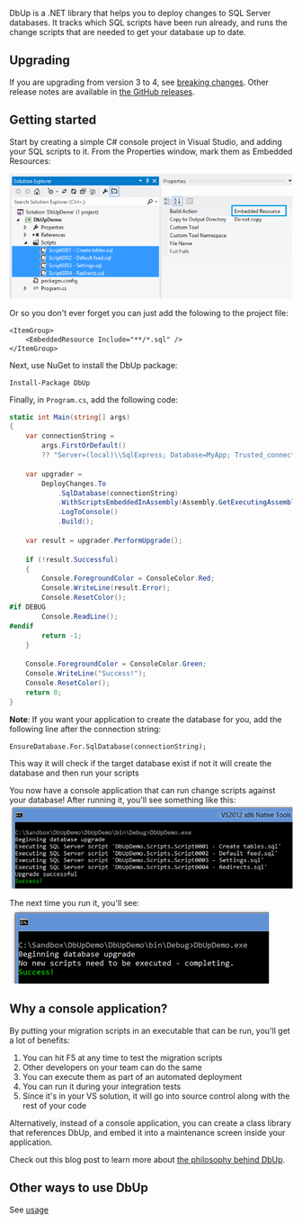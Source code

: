 DbUp is a .NET library that helps you to deploy changes to SQL Server databases. It tracks which SQL scripts have been run already, and runs the change scripts that are needed to get your database up to date.

## Upgrading
If you are upgrading from version 3 to 4, see [breaking changes](./breaking-changes). Other release notes are available in [the GitHub releases](https://github.com/DbUp/DbUp/releases). 

## Getting started
Start by creating a simple C# console project in Visual Studio, and adding your SQL scripts to it. From the Properties window, mark them as Embedded Resources:

![DbUp Sample](./images/add-scripts.png)

Or so you don't ever forget you can just add the folowing to the project file:

```
<ItemGroup>
    <EmbeddedResource Include="**/*.sql" />
</ItemGroup>
```

Next, use NuGet to install the DbUp package:

```
Install-Package DbUp
```

Finally, in `Program.cs`, add the following code:

``` csharp
static int Main(string[] args)
{
    var connectionString =
        args.FirstOrDefault()
        ?? "Server=(local)\\SqlExpress; Database=MyApp; Trusted_connection=true";

    var upgrader =
        DeployChanges.To
            .SqlDatabase(connectionString)
            .WithScriptsEmbeddedInAssembly(Assembly.GetExecutingAssembly())
            .LogToConsole()
            .Build();

    var result = upgrader.PerformUpgrade();

    if (!result.Successful)
    {
        Console.ForegroundColor = ConsoleColor.Red;
        Console.WriteLine(result.Error);
        Console.ResetColor();
#if DEBUG
        Console.ReadLine();
#endif                
        return -1;
    }

    Console.ForegroundColor = ConsoleColor.Green;
    Console.WriteLine("Success!");
    Console.ResetColor();
    return 0;
}
```
**Note**: If you want your application to create the database for you, add the following line after the connection string:

```
EnsureDatabase.For.SqlDatabase(connectionString);
```

This way it will check if the target database exist if not it will create the database and then run your scripts  


You now have a console application that can run change scripts against your database! After running it, you'll see something like this:
![First run - the scripts get executed](./images/first-run.png)

The next time you run it, you'll see:
![Second run - the scripts have already been executed](./images/second-run.png)

## Why a console application?
By putting your migration scripts in an executable that can be run, you'll get a lot of benefits:

1.  You can hit F5 at any time to test the migration scripts
2.  Other developers on your team can do the same
3.  You can execute them as part of an automated deployment
4.  You can run it during your integration tests
5.  Since it's in your VS solution, it will go into source control along with the rest of your code

Alternatively, instead of a console application, you can create a class library that references DbUp, and embed it into a maintenance screen inside your application.

Check out this blog post to learn more about [the philosophy behind DbUp](./philosophy-behind-dbup.md).

## Other ways to use DbUp
See [usage](./usage.md)
